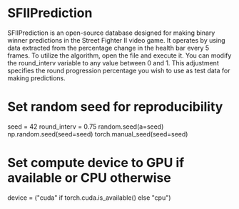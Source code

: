 # SFIIPrediction
SFIIPrediction is an open-source database designed for making binary winner predictions in the Street Fighter II video game. It operates by using data extracted from the percentage change in the health bar every 5 frames. To utilize the algorithm, open the file and execute it. You can modify the round_interv variable to any value between 0 and 1. This adjustment specifies the round progression percentage you wish to use as test data for making predictions.

# Set random seed for reproducibility
seed = 42
round_interv = 0.75
random.seed(a=seed)
np.random.seed(seed=seed)
torch.manual_seed(seed=seed)

# Set compute device to GPU if available or CPU otherwise
device = ("cuda" if torch.cuda.is_available() else "cpu")

